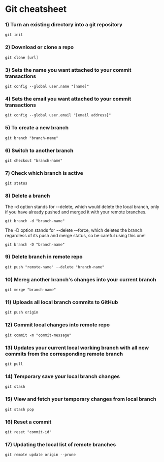 # Git cheatsheet

### 1) Turn an existing directory into a git repository 
```
git init
```
### 2) Download or clone a repo
```
git clone [url]
```
### 3) Sets the name you want attached to your commit transactions 
```
git config --global user.name "[name]"
```
### 4) Sets the email you want attached to your commit transactions 
```
git config --global user.email "[email address]"
```
### 5) To create a new branch 
```
git branch "branch-name"
```
### 6) Switch to another branch
```
git checkout "branch-name"
```
### 7) Check which branch is active 
```
git status
```
### 8) Delete a branch 
The -d option stands for --delete, which would delete the local branch, only if you have already pushed and merged it with your remote branches.
```
git branch -d "branch-name"
```
The -D option stands for --delete --force, which deletes the branch regardless of its push and merge status, so be careful using this one!
```
git branch -D "branch-name"
```
### 9) Delete branch in remote repo  
```
git push "remote-name" --delete "branch-name"
```
### 10) Mereg another branch's changes into your current branch 
```
git merge "branch-name"
```
### 11) Uploads all local branch commits to GitHub
```
git push origin
```
### 12) Commit local changes into remote repo
```
git commit -m "commit-message"
```
### 13) Updates your current local working branch with all new commits from the corresponding remote branch
```
git pull
```
### 14) Temporary save your local branch changes
```
git stash
```
### 15) View and fetch your temporary changes from local branch
```
git stash pop
```
### 16) Reset a commit
```
git reset "commit-id"
```
### 17) Updating the local list of remote branches
```
git remote update origin --prune
```
